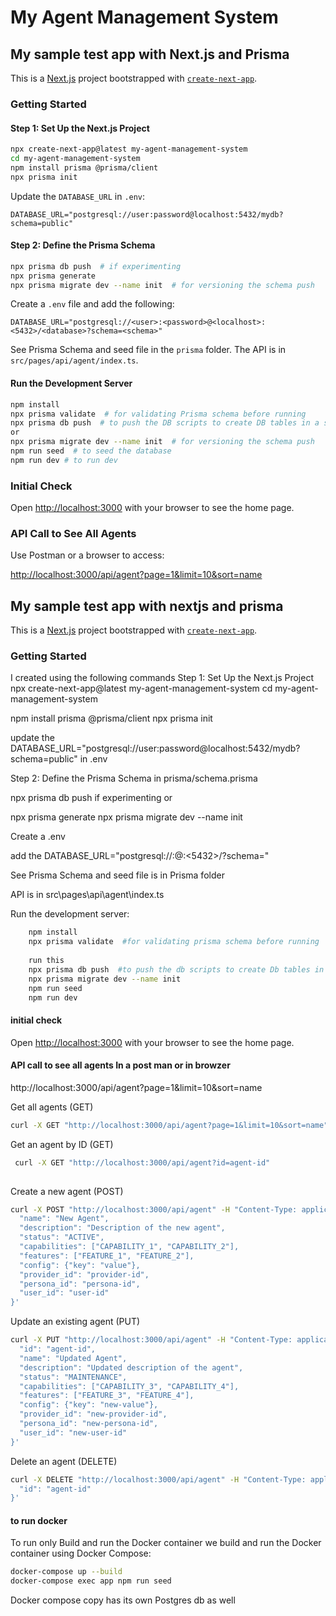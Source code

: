# My Agent Management System

## My sample test app with Next.js and Prisma

This is a [Next.js](https://nextjs.org) project bootstrapped with [`create-next-app`](https://nextjs.org/docs/app/api-reference/cli/create-next-app).

### Getting Started

#### Step 1: Set Up the Next.js Project

```bash
npx create-next-app@latest my-agent-management-system
cd my-agent-management-system
npm install prisma @prisma/client
npx prisma init
```

Update the `DATABASE_URL` in `.env`:

```env
DATABASE_URL="postgresql://user:password@localhost:5432/mydb?schema=public"
```

#### Step 2: Define the Prisma Schema

```bash
npx prisma db push  # if experimenting
npx prisma generate
npx prisma migrate dev --name init  # for versioning the schema push 
```

Create a `.env` file and add the following:

```env
DATABASE_URL="postgresql://<user>:<password>@<localhost>:<5432>/<database>?schema=<schema>"
```

See Prisma Schema and seed file in the `prisma` folder. The API is in `src/pages/api/agent/index.ts`.

#### Run the Development Server

```bash
npm install
npx prisma validate  # for validating Prisma schema before running
npx prisma db push  # to push the DB scripts to create DB tables in a schema as mentioned in .env
or 
npx prisma migrate dev --name init  # for versioning the schema push 
npm run seed  # to seed the database
npm run dev # to run dev 
```

### Initial Check

Open [http://localhost:3000](http://localhost:3000) with your browser to see the home page.

### API Call to See All Agents

Use Postman or a browser to access:

[http://localhost:3000/api/agent?page=1&limit=10&sort=name](http://localhost:3000/api/agent?page=1&limit=10&sort=name)


## My sample test app with nextjs and prisma 

This is a [Next.js](https://nextjs.org) project bootstrapped with [`create-next-app`](https://nextjs.org/docs/app/api-reference/cli/create-next-app).

### Getting Started


I created using the following commands
Step 1: Set Up the Next.js Project
npx create-next-app@latest my-agent-management-system
cd my-agent-management-system

npm install prisma @prisma/client
npx prisma init

update the DATABASE_URL="postgresql://user:password@localhost:5432/mydb?schema=public" in .env 

Step 2: Define the Prisma Schema in  prisma/schema.prisma

npx prisma db push  if experimenting or 

npx prisma generate
npx prisma migrate dev --name init


Create a .env

add the 
DATABASE_URL="postgresql://<user>:<passwrd>@<localhost>:<5432>/<database>?schema=<schema>"

See Prisma Schema and seed file is in Prisma folder 

API is in  src\pages\api\agent\index.ts

Run the development server:

```bash
    npm install
    npx prisma validate  #for validating prisma schema before running 
    
    run this 
    npx prisma db push  #to push the db scripts to create Db tables in a schema as mentioned in .env
    npx prisma migrate dev --name init
    npm run seed
    npm run dev

```
#### initial check 
Open [http://localhost:3000](http://localhost:3000) with your browser to see the home page.

#### API call to see all agents In a post man or in browzer 
http://localhost:3000/api/agent?page=1&limit=10&sort=name 
 


Get all agents (GET)

```bash
curl -X GET "http://localhost:3000/api/agent?page=1&limit=10&sort=name"

```

Get an agent by ID (GET)
```bash
 curl -X GET "http://localhost:3000/api/agent?id=agent-id"
 
```
Create a new agent (POST)

```bash
curl -X POST "http://localhost:3000/api/agent" -H "Content-Type: application/json" -d '{
  "name": "New Agent",
  "description": "Description of the new agent",
  "status": "ACTIVE",
  "capabilities": ["CAPABILITY_1", "CAPABILITY_2"],
  "features": ["FEATURE_1", "FEATURE_2"],
  "config": {"key": "value"},
  "provider_id": "provider-id",
  "persona_id": "persona-id",
  "user_id": "user-id"
}'

```
Update an existing agent (PUT)

```bash
curl -X PUT "http://localhost:3000/api/agent" -H "Content-Type: application/json" -d '{
  "id": "agent-id",
  "name": "Updated Agent",
  "description": "Updated description of the agent",
  "status": "MAINTENANCE",
  "capabilities": ["CAPABILITY_3", "CAPABILITY_4"],
  "features": ["FEATURE_3", "FEATURE_4"],
  "config": {"key": "new-value"},
  "provider_id": "new-provider-id",
  "persona_id": "new-persona-id",
  "user_id": "new-user-id"
}'

```
Delete an agent (DELETE)
```bash
curl -X DELETE "http://localhost:3000/api/agent" -H "Content-Type: application/json" -d '{
  "id": "agent-id"
}'

```
#### to run docker 


To run only  Build and run the Docker container
we build and run the Docker container using Docker Compose:


```bash
docker-compose up --build
docker-compose exec app npm run seed
```
Docker compose copy has its own Postgres db as well 

 